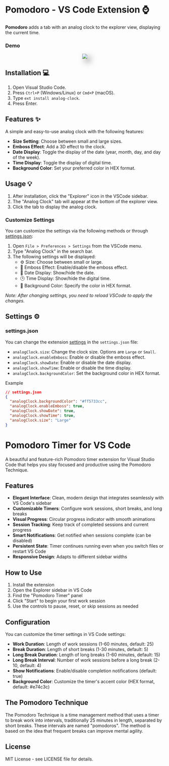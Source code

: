 # Pomodoro - VS Code Extension ⌚

**Pomodoro** adds a tab with an analog clock to the explorer view, displaying the current time.

### Demo

<p align="center"><img src="https://github.com/user-attachments/assets/e2af6f72-d1a0-4ccf-b08a-30030e22b630" style="filter: drop-shadow(10px 10px 10px rgba(0, 0, 0, 0.5));"/></p>

## Installation 💻

1. Open Visual Studio Code.
2. Press `Ctrl+P` (Windows/Linux) or `Cmd+P` (macOS).
3. Type `ext install analog-clock`.
4. Press Enter.

## Features ✨

A simple and easy-to-use analog clock with the following features:

- **Size Setting**: Choose between small and large sizes.
- **Emboss Effect**: Add a 3D effect to the clock.
- **Date Display**: Toggle the display of the date (year, month, day, and day of the week).
- **Time Display**: Toggle the display of digital time.
- **Background Color**: Set your preferred color in HEX format.

## Usage 💡

1. After installation, click the "Explorer" icon in the VSCode sidebar.
2. The "Analog Clock" tab will appear at the bottom of the explorer view.
3. Click the tab to display the analog clock.

### Customize Settings

You can customize the settings via the following methods or through [settings.json](#settingsjson):

1. Open `File > Preferences > Settings` from the VSCode menu.
2. Type "Analog Clock" in the search bar.
3. The following settings will be displayed:
   - ⚙️ Size: Choose between small or large.
   - 💫 Emboss Effect: Enable/disable the emboss effect.
   - 📅 Date Display: Show/hide the date.
   - 🕒 Time Display: Show/hide the digital time.
   - 🎨 Background Color: Specify the color in HEX format.

*Note: After changing settings, you need to reload VSCode to apply the changes.*


## Settings ⚙️

### settings.json
You can change the extension [settings](https://code.visualstudio.com/docs/customization/userandworkspace) in the `settings.json` file:

- `analogClock.size`: Change the clock size. Options are `Large` or `Small`.
- `analogClock.enableEmboss`: Enable or disable the emboss effect.
- `analogClock.showDate`: Enable or disable the date display.
- `analogClock.showTime`: Enable or disable the time display.
- `analogClock.backgroundColor`: Set the background color in HEX format.

Example
```json
// settings.json
{
  "analogClock.backgroundColor": "#ff5733cc",
  "analogClock.enableEmboss": true,
  "analogClock.showDate": true,
  "analogClock.showTime": true,
  "analogClock.size": "Large"
}
```

# Pomodoro Timer for VS Code

A beautiful and feature-rich Pomodoro timer extension for Visual Studio Code that helps you stay focused and productive using the Pomodoro Technique.

## Features

- **Elegant Interface**: Clean, modern design that integrates seamlessly with VS Code's sidebar
- **Customizable Timers**: Configure work sessions, short breaks, and long breaks
- **Visual Progress**: Circular progress indicator with smooth animations
- **Session Tracking**: Keep track of completed sessions and current progress
- **Smart Notifications**: Get notified when sessions complete (can be disabled)
- **Persistent State**: Timer continues running even when you switch files or restart VS Code
- **Responsive Design**: Adapts to different sidebar widths

## How to Use

1. Install the extension
2. Open the Explorer sidebar in VS Code
3. Find the "Pomodoro Timer" panel
4. Click "Start" to begin your first work session
5. Use the controls to pause, reset, or skip sessions as needed

## Configuration

You can customize the timer settings in VS Code settings:

- **Work Duration**: Length of work sessions (1-60 minutes, default: 25)
- **Break Duration**: Length of short breaks (1-30 minutes, default: 5)
- **Long Break Duration**: Length of long breaks (1-60 minutes, default: 15)
- **Long Break Interval**: Number of work sessions before a long break (2-10, default: 4)
- **Show Notifications**: Enable/disable completion notifications (default: true)
- **Background Color**: Customize the timer's accent color (HEX format, default: #e74c3c)

## The Pomodoro Technique

The Pomodoro Technique is a time management method that uses a timer to break work into intervals, traditionally 25 minutes in length, separated by short breaks. These intervals are named "pomodoros". The method is based on the idea that frequent breaks can improve mental agility.

## License

MIT License - see LICENSE file for details.
